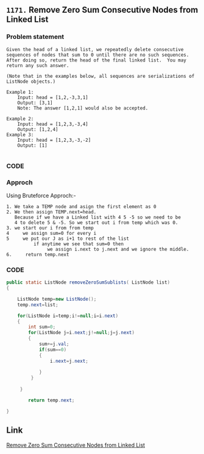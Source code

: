 ## `1171.` Remove Zero Sum Consecutive Nodes from Linked List


### Problem statement


```text
Given the head of a linked list, we repeatedly delete consecutive
sequences of nodes that sum to 0 until there are no such sequences.
After doing so, return the head of the final linked list.  You may return any such answer. 

(Note that in the examples below, all sequences are serializations of ListNode objects.)

Example 1:
    Input: head = [1,2,-3,3,1]
    Output: [3,1]
    Note: The answer [1,2,1] would also be accepted.

Example 2:
    Input: head = [1,2,3,-3,4]
    Output: [1,2,4]
Example 3:
    Input: head = [1,2,3,-3,-2]
    Output: [1]
   
```

### CODE




### Approch

Using Bruteforce Approch:-

```text
1. We take a TEMP node and asign the first element as 0
2. We then assign TEMP.next=head.
   Because if we have a Linked list with 4 5 -5 so we need to be
   4 to delete 5 & -5. So we start out i from temp which was 0.
3. we start our i from from temp
4     we assign sum=0 for every i
5     we put our J as i+1 to rest of the list
          if anytime we see that sum=0 then
               we assign i.next to j.next and we ignore the middle.
6.     return temp.next
```

### CODE

```java
public static ListNode removeZeroSumSublists( ListNode list) 
{

    ListNode temp=new ListNode();
    temp.next=list;

    for(ListNode i=temp;i!=null;i=i.next)
    {
        int sum=0;
        for(ListNode j=i.next;j!=null;j=j.next)
        {
            sum+=j.val;
            if(sum==0)
            {
                i.next=j.next;
                   
            }
         }
            
     }

        return temp.next;

}
```


## Link
[Remove Zero Sum Consecutive Nodes from Linked List](https://choosealicense.com/licenses/mit/)